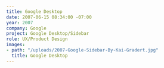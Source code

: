 ```yaml
---
title: Google Desktop
date: 2007-06-15 08:34:00 -07:00
year: 2007
company: Google
project: Google Desktop/Sidebar
role: UX/Product Design
images:
- path: "/uploads/2007-Google-Sidebar-By-Kai-Gradert.jpg"
  title: Google Desktop
---
```


